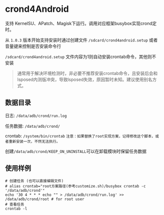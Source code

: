 # crond4Android

支持 KernelSU、APatch、Magisk下运行。调用对应框架busybox实现crond定时。

从 `1.0.3` 版本开始支持安装时通过创建文件 `/sdcard/crond4android.setup` 或者音量键来控制是否安装命令行

`/sdcard/crond4android.setup` 文件内容为1则自动安装crontab命令，其他则不安装
> 通常用于解决环境检测时，非必要不推荐安装crontab命令，且安装后会和lsposed内测版冲突，导致lsposed失效，原因暂时未知。建议使用别名方式。

## 数据目录

日志: `/data/adb/crond/run.log`

任务数据: `/data/adb/crond/`

crontab: `/system/bin/crontab`
`注意：如果替换了root实现方案，记得修改这个脚本，或者重新安装一次，不然无法执行。`

创建`/data/adb/crond/KEEP_ON_UNINSTALL`可以在卸载模块时保留任务数据

## 使用样例

```shell
# 创建任务 (也可以直接编辑文件)
# alias crontab="root方案路径(参考customize.sh)/busybox crontab -c '/data/adb/crond'"
echo '30 4 * * * echo "" > /data/adb/crond/run.log' >> /data/adb/crond/root # for root user 
# 查看任务
crontab -l
```
